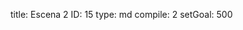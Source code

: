 title:          Escena 2
ID:             15
type:           md
compile:        2
setGoal:        500


